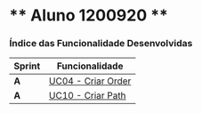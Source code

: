 ** Aluno 1200920 **
===============================


### Índice das Funcionalidade Desenvolvidas ###

| Sprint | Funcionalidade                            |
|--------|-------------------------------------------|
| **A**  | [UC04 - Criar Order](GestArm_API_Wiki/UseCases/UC4/)|
| **A**  | [UC10 - Criar Path](GestLog_API_Wiki/UseCases/UC10/)|
